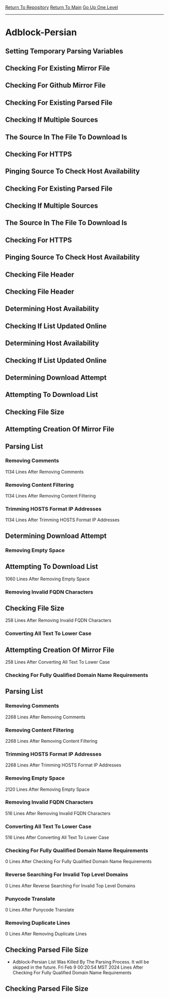 [Return To Repository](https://github.com/DigitalWarrior/piholeparser/)
[Return To Main](https://github.com/DigitalWarrior/piholeparser/blob/master/RecentRunLogs/Mainlog.md)
[Go Up One Level](https://github.com/DigitalWarrior/piholeparser/blob/master/RecentRunLogs/TopLevelScripts/30-Processing-External-Blacklists.md)
____________________________________
# Adblock-Persian
## Setting Temporary Parsing Variables
## Checking For Existing Mirror File
## Checking For Github Mirror File
## Checking For Existing Parsed File
## Checking If Multiple Sources
## The Source In The File To Download Is
## Checking For HTTPS
## Pinging Source To Check Host Availability
## Checking For Existing Parsed File
## Checking If Multiple Sources
## The Source In The File To Download Is
## Checking For HTTPS
## Pinging Source To Check Host Availability
## Checking File Header
## Checking File Header
## Determining Host Availability
## Checking If List Updated Online
## Determining Host Availability
## Checking If List Updated Online
## Determining Download Attempt
## Attempting To Download List
## Checking File Size
## Attempting Creation Of Mirror File
## Parsing List
### Removing Comments
1134 Lines After Removing Comments
### Removing Content Filtering
1134 Lines After Removing Content Filtering
### Trimming HOSTS Format IP Addresses
1134 Lines After Trimming HOSTS Format IP Addresses
## Determining Download Attempt
### Removing Empty Space
## Attempting To Download List
1060 Lines After Removing Empty Space
### Removing Invalid FQDN Characters
## Checking File Size
258 Lines After Removing Invalid FQDN Characters
### Converting All Text To Lower Case
## Attempting Creation Of Mirror File
258 Lines After Converting All Text To Lower Case
### Checking For Fully Qualified Domain Name Requirements
## Parsing List
### Removing Comments
2268 Lines After Removing Comments
### Removing Content Filtering
2268 Lines After Removing Content Filtering
### Trimming HOSTS Format IP Addresses
2268 Lines After Trimming HOSTS Format IP Addresses
### Removing Empty Space
2120 Lines After Removing Empty Space
### Removing Invalid FQDN Characters
516 Lines After Removing Invalid FQDN Characters
### Converting All Text To Lower Case
516 Lines After Converting All Text To Lower Case
### Checking For Fully Qualified Domain Name Requirements
0 Lines After Checking For Fully Qualified Domain Name Requirements
### Reverse Searching For Invalid Top Level Domains
0 Lines After Reverse Searching For Invalid Top Level Domains
### Punycode Translate
0 Lines After Punycode Translate
### Removing Duplicate Lines
0 Lines After Removing Duplicate Lines
## Checking Parsed File Size
* Adblock-Persian List Was Killed By The Parsing Process. It will be skipped in the future. Fri Feb  9 00:20:54 MST 2024
 Lines After Checking For Fully Qualified Domain Name Requirements
## Checking Parsed File Size
